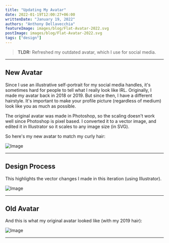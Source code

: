 ```yaml
---
title: "Updating My Avatar"
date: 2022-01-19T12:00:27+06:00
writtenDate: "January 19, 2022"
authors: "Anthony Dellavecchia"
featureImage: images/blog/Flat-Avatar-2022.svg
postImage: images/blog/Flat-Avatar-2022.svg
tags: ["design"]
---
```


> **TLDR:** Refreshed my outdated avatar, which I use for social media.

---

## New Avatar

Since I use an illustrative self-portrait for my social media handles, it's sometimes hard for people to tell what I really look like IRL. Originally, I made my avatar back in 2018 or 2019. But since then, I have a different hairstyle. It's important to make your profile picture (regardless of medium) look like you as much as possible.

The original avatar was made in Photoshop, so the scaling doesn't work well since Photoshop is pixel based. I converted it to a vector image, and edited it in Illustrator so it scales to any image size (in SVG).

So here's my new avatar to match my curly hair:

![Image](/images/blog/Flat-Avatar-2022.svg)

---

## Design Process

This highlights the vector changes I made in this iteration (using Illustrator).

![Image](/images/blog/illustrator-avatar.png)

---

## Old Avatar

And this is what my original avatar looked like (with my 2019 hair):

![Image](/images/blog/Avatar-2019.png)

---
